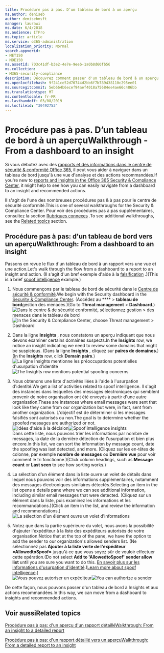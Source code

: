 ```yaml
---
title: Procédure pas à pas. D’un tableau de bord à un aperçu
ms.author: deniseb
author: denisebmsft
manager: laurawi
ms.date: 6/4/2018
ms.audience: ITPro
ms.topic: article
ms.service: o365-administration
localization_priority: Normal
search.appverid:
- MET150
- MOE150
ms.assetid: 703c41df-b3e2-4e7e-9eeb-1a0b8d60fb56
ms.collection:
- M365-security-compliance
description: Découvrez comment passer d'un tableau de bord à un aperçu des actions recommandées dans le &amp; Centre de sécurité conformité.
ms.openlocfilehash: 9f241ce52d76744d2bb6f7b789438110c295ee01
ms.sourcegitcommit: 5eb664b6ecef94aef4018a75684ee4ae66c486bb
ms.translationtype: MT
ms.contentlocale: fr-FR
ms.lasthandoff: 03/08/2019
ms.locfileid: "30492753"
---
```

# <a name="walkthrough---from-a-dashboard-to-an-insight"></a><span data-ttu-id="811bb-103">Procédure pas à pas. D’un tableau de bord à un aperçu</span><span class="sxs-lookup"><span data-stu-id="811bb-103">Walkthrough - From a dashboard to an insight</span></span>

<span data-ttu-id="811bb-104">Si vous débutez avec des [rapports et des informations dans le centre de sécurité &amp; conformité Office 365](reports-and-insights-in-security-and-compliance.md), il peut vous aider à naviguer dans un tableau de bord jusqu'à une vue d'analyse et des actions recommandées.</span><span class="sxs-lookup"><span data-stu-id="811bb-104">If you're new to [reports and insights in the Office 365 Security &amp; Compliance Center](reports-and-insights-in-security-and-compliance.md), it might help to see how you can easily navigate from a dashboard to an insight and recommended actions.</span></span> 
  
<span data-ttu-id="811bb-105">Il s'agit de l'une des nombreuses procédures pas &amp; à pas pour le centre de sécurité conformité.</span><span class="sxs-lookup"><span data-stu-id="811bb-105">This is one of several walkthroughs for the Security &amp; Compliance Center.</span></span> <span data-ttu-id="811bb-106">Pour voir des procédures pas à pas supplémentaires, consultez la section [Rubriques connexes](#related-topics) .</span><span class="sxs-lookup"><span data-stu-id="811bb-106">To see additional walkthroughs, see the [Related topics](#related-topics) section.</span></span> 
  
## <a name="walkthrough-from-a-dashboard-to-an-insight"></a><span data-ttu-id="811bb-107">Procédure pas à pas: d'un tableau de bord vers un aperçu</span><span class="sxs-lookup"><span data-stu-id="811bb-107">Walkthrough: From a dashboard to an insight</span></span>

<span data-ttu-id="811bb-108">Passons en revue le flux d'un tableau de bord à un rapport vers une vue et une action.</span><span class="sxs-lookup"><span data-stu-id="811bb-108">Let's walk through the flow from a dashboard to a report to an insight and action.</span></span> <span data-ttu-id="811bb-109">(Il s'agit d'un bref exemple d'aide à la [falsification](learn-about-spoof-intelligence.md) .)</span><span class="sxs-lookup"><span data-stu-id="811bb-109">(This is a brief [spoof intelligence](learn-about-spoof-intelligence.md) example.)</span></span> 
  
1. <span data-ttu-id="811bb-110">Nous commençons par le tableau de bord de sécurité dans le [Centre de sécurité &amp; conformité](https://protection.office.com).</span><span class="sxs-lookup"><span data-stu-id="811bb-110">We begin with the Security dashboard in the [Security &amp; Compliance Center](https://protection.office.com).</span></span> <span data-ttu-id="811bb-111">(Accédez au \*\*\*\* \> **tableau de bord**gestion des menaces.)</span><span class="sxs-lookup"><span data-stu-id="811bb-111">(Go to **Threat management** \> **Dashboard**.)</span></span><br><span data-ttu-id="811bb-112">![Dans le centre &amp; de sécurité conformité, sélectionnez gestion \> des menaces dans le tableau de bord](media/05a38660-eb13-4960-a266-11809c453d95.png)</span><span class="sxs-lookup"><span data-stu-id="811bb-112">![In the Security &amp; Compliance Center, choose Threat management \> Dashboard](media/05a38660-eb13-4960-a266-11809c453d95.png)</span></span><br>
  
2. <span data-ttu-id="811bb-113">Dans la ligne **Insights** , nous constatons un aperçu indiquant que nous devons examiner certains domaines suspects.</span><span class="sxs-lookup"><span data-stu-id="811bb-113">In the **Insights** row, we notice an insight indicating we need to review some domains that might be suspicious.</span></span> <span data-ttu-id="811bb-114">(Dans la ligne **Insights** , cliquez sur **paires de domaines**.)</span><span class="sxs-lookup"><span data-stu-id="811bb-114">(In the **Insights** row, click **Domain pairs**.)</span></span><br><span data-ttu-id="811bb-115">![La ligne Insights mentionne les préoccupations potentielles d'usurpation d'identité](media/dd1d0cb3-3201-45d7-b41d-18a0944fe85d.png)</span><span class="sxs-lookup"><span data-stu-id="811bb-115">![The Insights row mentions potential spoofing concerns](media/dd1d0cb3-3201-45d7-b41d-18a0944fe85d.png)</span></span><br>
  
3. <span data-ttu-id="811bb-116">Nous obtenons une liste d'activités liées à l'aide à l'usurpation d'identité.</span><span class="sxs-lookup"><span data-stu-id="811bb-116">We get a list of activities related to spoof intelligence.</span></span> <span data-ttu-id="811bb-117">Il s'agit des instances dans lesquelles des messages électroniques qui semblent provenir de notre organisation ont été envoyés à partir d'une autre organisation.</span><span class="sxs-lookup"><span data-stu-id="811bb-117">These are instances where email messages were sent that look like they came from our organization but were, in fact, sent from another organization.</span></span> <span data-ttu-id="811bb-118">L'objectif est de déterminer si les messages falsifiés sont autorisés ou non.</span><span class="sxs-lookup"><span data-stu-id="811bb-118">The goal is to determine whether the spoofed messages are authorized or not.</span></span><br><span data-ttu-id="811bb-119">![Idées d'aide à la décision](media/a2e2b4fd-0c1e-499f-8401-cf3089da82fa.png)</span><span class="sxs-lookup"><span data-stu-id="811bb-119">![Spoof intelligence insights](media/a2e2b4fd-0c1e-499f-8401-cf3089da82fa.png)</span></span><br><span data-ttu-id="811bb-120">Dans cette liste, nous pouvons trier les informations par nombre de messages, la date de la dernière détection de l'usurpation et bien plus encore.</span><span class="sxs-lookup"><span data-stu-id="811bb-120">In this list, we can sort the information by message count, date the spoofing was last detected, and more.</span></span> <span data-ttu-id="811bb-121">(Cliquez sur les en-têtes de colonne, par exemple **nombre de messages** ou **Dernière vue** pour voir comment le tri fonctionne.)</span><span class="sxs-lookup"><span data-stu-id="811bb-121">(Click column headings, such as **Message count** or **Last seen** to see how sorting works.)</span></span> 
    
4. <span data-ttu-id="811bb-122">La sélection d'un élément dans la liste ouvre un volet de détails dans lequel nous pouvons voir des informations supplémentaires, notamment des messages électroniques similaires détectés.</span><span class="sxs-lookup"><span data-stu-id="811bb-122">Selecting an item in the list opens a details pane where we can see additional information, including similar email messages that were detected.</span></span> <span data-ttu-id="811bb-123">(Cliquez sur un élément dans la liste, puis examinez les informations et les recommandations.)</span><span class="sxs-lookup"><span data-stu-id="811bb-123">(Click an item in the list, and review the information and recommendations.)</span></span><br>![La sélection d'un élément ouvre un volet d'informations](media/7ad1faa5-6ca2-474e-a609-eb275e0a8e59.png)<br>
  
5. <span data-ttu-id="811bb-125">Notez que dans la partie supérieure du volet, nous avons la possibilité d'ajouter l'expéditeur à la liste des expéditeurs autorisés de votre organisation.</span><span class="sxs-lookup"><span data-stu-id="811bb-125">Notice that at the top of the pane, we have the option to add the sender to our organization's allowed senders list.</span></span> <span data-ttu-id="811bb-126">(Ne sélectionnez pas **Ajouter à la liste verte de l'expéditeur «AllowedtoSpoof»** jusqu'à ce que vous soyez sûr de vouloir effectuer cette opération.</span><span class="sxs-lookup"><span data-stu-id="811bb-126">(Do not select **Add to 'AllowedtoSpoof' sender allow list** until you are sure you want to do this.</span></span> <span data-ttu-id="811bb-127">[En savoir plus sur les informations d'usurpation d'identité](learn-about-spoof-intelligence.md).)</span><span class="sxs-lookup"><span data-stu-id="811bb-127">[Learn more about spoof intelligence](learn-about-spoof-intelligence.md).)</span></span><br><span data-ttu-id="811bb-128">![Vous pouvez autoriser un expéditeur](media/caf0c20a-6047-486d-8060-5a229a3de49f.png)</span><span class="sxs-lookup"><span data-stu-id="811bb-128">![You can authorize a sender](media/caf0c20a-6047-486d-8060-5a229a3de49f.png)</span></span>
  
<span data-ttu-id="811bb-129">De cette façon, nous pouvons passer d'un tableau de bord à Insights et aux actions recommandées.</span><span class="sxs-lookup"><span data-stu-id="811bb-129">In this way, we can move from a dashboard to insights and recommended actions.</span></span>
  
## <a name="related-topics"></a><span data-ttu-id="811bb-130">Voir aussi</span><span class="sxs-lookup"><span data-stu-id="811bb-130">Related topics</span></span>

[<span data-ttu-id="811bb-131">Procédure pas à pas: d'un aperçu d'un rapport détaillé</span><span class="sxs-lookup"><span data-stu-id="811bb-131">Walkthrough: From an insight to a detailed report</span></span>](from-an-insight-to-a-detailed-report.md)
  
[<span data-ttu-id="811bb-132">Procédure pas à pas: d'un rapport détaillé vers un aperçu</span><span class="sxs-lookup"><span data-stu-id="811bb-132">Walkthrough: From a detailed report to an insight</span></span>](from-a-detailed-report-to-an-insight.md)
  

